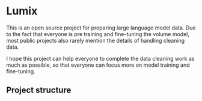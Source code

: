# Lumix

This is an open source project for preparing large language model data. Due to the fact that everyone is pre training and fine-tuning the volume model, most public projects also rarely mention the details of handling cleaning data.

I hope this project can help everyone to complete the data cleaning work as much as possible, so that everyone can focus more on model training and fine-tuning.

## Project structure
